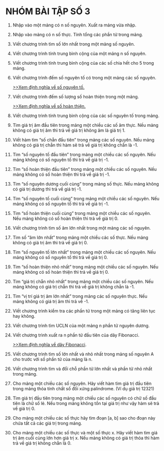 # NHÓM BÀI TẬP SỐ 3

1. Nhập vào một mảng có n số nguyên. Xuất ra mảng vừa nhập.

2. Nhập vào mảng có n số thực. Tính tổng các phần tử trong mảng.

3. Viết chương trình tìm số lớn nhất trong một mảng số nguyên.

4. Viết chương trình tính trung bình cộng của một mảng n số nguyên.

5. Viết chương trình tính trung bình cộng của các số chia hết cho 5 trong mảng.

6. Viết chương trình đếm số nguyên tố có trong một mảng các số nguyên.

   [>>Xem định nghĩa về số nguyên tố.](https://vi.wikipedia.org/wiki/Số_nguyên_tố)

7. Viết chương trình đếm số lượng số hoàn thiện trong một mảng.

   [>>Xem định nghĩa về số hoàn thiện.](https://vi.wikipedia.org/wiki/Số_hoàn_thiện)

8. Viết chương trình tính trung bình cộng của các số nguyên tố trong mảng.

9. Tìm giá trị âm đầu tiên trong mảng một chiều các số âm thực. Nếu mảng không có giá trị âm thì trả về giá trị không âm là giá trị 1. 

10. Viết hàm tìm “số chẵn đầu tiên” trong mảng các số nguyên. Nếu mảng không có giá trị chẵn thì hàm sẽ trả về giá trị không chẵn là -1.

11. Tìm “số nguyên tố đầu tiên” trong mảng một chiều các số nguyên. Nếu mảng không có số nguyên tố thì trả về giá trị -1.

12. Tìm “số hoàn thiện đầu tiên” trong mảng một chiều các số nguyên. Nếu mảng không có số hoàn thiện thì trả về giá trị -1.

13. Tìm “số nguyên dương cuối cùng” trong mảng số thực. Nếu mảng không có giá trị dương thì trả về giá trị -1.

14. Tìm “số nguyên tố cuối cùng” trong mảng một chiều các số nguyên. Nếu mảng không có số nguyên tố thì trả về giá trị -1.

15. Tìm “số hoàn thiện cuối cùng” trong mảng một chiều các số nguyên. Nếu mảng không có số hoàn thiện thì trả về giá trị 0.

16. Viết chương trình tìm số âm lớn nhất trong một mảng các số nguyên.

17. Tìm số “âm lớn nhất” trong mảng một chiều các số thực. Nếu mảng không có giá trị âm thì trả về giá trị 0.

18. Tìm “số nguyên tố lớn nhất” trong mảng một chiều các số nguyên. Nếu mảng không có số nguyên tố thì trả về giá trị 0.

19. Tìm “số hoàn thiện nhỏ nhất” trong mảng một chiều các số nguyên. Nếu mảng không có số hoàn thiện thì trả về giá trị 0.

20. Tìm “giá trị chẵn nhỏ nhất” trong mảng một chiều các số nguyên. Nếu mảng không có giá trị chẵn thì trả về giá trị không chẵn là -1. 

21. Tìm “vị trí giá trị âm lớn nhất” trong mảng các số nguyên thực. Nếu mảng không có giá trị âm thì trả về -1.

22. Viết chương trình kiểm tra các phần tử trong một mảng có tăng liên tục hay không.

23. Viết chương trình tìm UCLN của một mảng n phần tử nguyên dương.

24. Viết chương trình xuất ra n phần tử đầu tiên của dãy Fibonacci.

    [>>Xem định nghĩa về dãy Fibonacci](https://vi.wikipedia.org/wiki/Dãy_Fibonacci).

25. Viết chương trình tìm số lớn nhất và nhỏ nhất trong mảng số nguyên A cho trước với số phần tử của mảng là n.

26. Viết chương trình tìm và đổi chỗ phần tử lớn nhất và phần tử nhỏ nhất trong mảng. 

27. Cho mảng một chiều các số nguyên. Hãy viết hàm tìm giá trị đầu tiên trong mảng thỏa tính chất số đối xứng palindrome. (Ví dụ giá trị 12321)

28. Tìm giá trị đầu tiên trong mảng một chiều các số nguyên có chữ số đầu tiên là chữ số lẻ. Nếu trong mảng không tồn tại giá trị như vậy hàm sẽ trả về giá trị 0.

29. Cho mảng một chiều các số thực hãy tìm đoạn [a, b] sao cho đoạn này chứa tất cả các giá trị trong mảng.

30. Cho mảng một chiều các số thực và một số thực x. Hãy viết hàm tìm giá trị âm cuối cùng lớn hơn giá trị x. Nếu mảng không có giá trị thỏa thì hàm trả về giá trị không chẵn là 0.